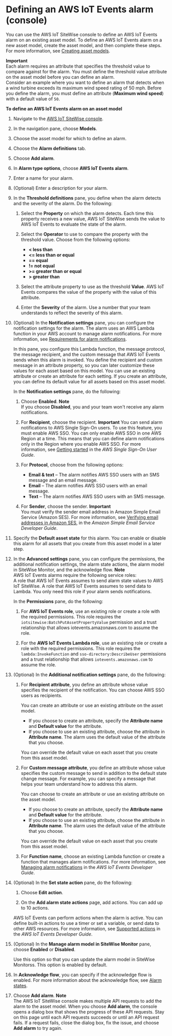 # Defining an AWS IoT Events alarm \(console\)<a name="define-iot-events-alarm-console"></a>

You can use the AWS IoT SiteWise console to define an AWS IoT Events alarm on an existing asset model\. To define an AWS IoT Events alarm on a new asset model, create the asset model, and then complete these steps\. For more information, see [Creating asset models](create-asset-models.md)\.

**Important**  
Each alarm requires an attribute that specifies the threshold value to compare against for the alarm\. You must define the threshold value attribute on the asset model before you can define an alarm\.  
Consider an example where you want to define an alarm that detects when a wind turbine exceeds its maximum wind speed rating of 50 mph\. Before you define the alarm, you must define an attribute \(**Maximum wind speed**\) with a default value of `50`\.

**To define an AWS IoT Events alarm on an asset model**

1. <a name="sitewise-open-console"></a>Navigate to the [AWS IoT SiteWise console](https://console.aws.amazon.com/iotsitewise/)\.

1. <a name="sitewise-choose-models"></a>In the navigation pane, choose **Models**\.

1. Choose the asset model for which to define an alarm\.

1. Choose the **Alarm definitions** tab\.

1. Choose **Add alarm**\.

1. In **Alarm type options**, choose **AWS IoT Events alarm**\.

1. Enter a name for your alarm\.

1. \(Optional\) Enter a description for your alarm\.

1. In the **Threshold definitions** pane, you define when the alarm detects and the severity of the alarm\. Do the following:

   1. Select the **Property** on which the alarm detects\. Each time this property receives a new value, AWS IoT SiteWise sends the value to AWS IoT Events to evaluate the state of the alarm\.

   1. Select the **Operator** to use to compare the property with the threshold value\. Choose from the following options:
      + **< less than**
      + **<= less than or equal**
      + **== equal**
      + **\!= not equal**
      + **>= greater than or equal**
      + **> greater than**

   1. Select the attribute property to use as the threshold **Value**\. AWS IoT Events compares the value of the property with the value of this attribute\.

   1. Enter the **Severity** of the alarm\. Use a number that your team understands to reflect the severity of this alarm\.

1. \(Optional\) In the **Notification settings** pane, you can configure the notification settings for the alarm\. The alarm uses an AWS Lambda function in your AWS account to manage alarm notifications\. For more information, see [Requirements for alarm notifications](define-iot-events-alarms.md#iot-events-alarm-notification-requirements)\.

   In this pane, you configure this Lambda function, the message protocol, the message recipient, and the custom message that AWS IoT Events sends when this alarm is invoked\. You define the recipient and custom message in an attribute property, so you can later customize these values for each asset based on this model\. You can use an existing attribute or create an attribute for each setting\. If you create an attribute, you can define its default value for all assets based on this asset model\.

   In the **Notification settings** pane, do the following:

   1. Choose **Enabled**\.
**Note**  
If you choose **Disabled**, you and your team won't receive any alarm notifications\.

   1. For **Recipient**, choose the recipient\.
**Important**  <a name="alarm-notifications-sso-requirement"></a>
You can send alarm notifications to AWS Single Sign\-On users\. To use this feature, you must enable AWS SSO\. You can only enable AWS SSO in one AWS Region at a time\. This means that you can define alarm notifications only in the Region where you enable AWS SSO\. For more information, see [Getting started](https://docs.aws.amazon.com/singlesignon/latest/userguide/getting-started.html) in the *AWS Single Sign\-On User Guide*\.

   1. For **Protocol**, choose from the following options:
      + **Email & text** – The alarm notifies AWS SSO users with an SMS message and an email message\.
      + **Email** – The alarm notifies AWS SSO users with an email message\.
      + **Text** – The alarm notifies AWS SSO users with an SMS message\.

   1. For **Sender**, choose the sender\.
**Important**  
You must verify the sender email address in Amazon Simple Email Service \(Amazon SES\)\. For more information, see [Verifying email addresses in Amazon SES](https://docs.aws.amazon.com/ses/latest/DeveloperGuide/verify-addresses-and-domains.html), in the *Amazon Simple Email Service Developer Guide*\.

1. Specify the **Default asset state** for this alarm\. You can enable or disable this alarm for all assets that you create from this asset model in a later step\.

1. In the **Advanced settings** pane, you can configure the permissions, the additional notification settings, the alarm state actions, the alarm model in SiteWise Monitor, and the acknowledge flow\.
**Note**  
AWS IoT Events alarms require the following service roles:  
A role that AWS IoT Events assumes to send alarm state values to AWS IoT SiteWise\.
A role that AWS IoT Events assumes to send data to Lambda\. You only need this role if your alarm sends notifications\.

   In the **Permissions** pane, do the following:

   1. For **AWS IoT Events role**, use an existing role or create a role with the required permissions\. This role requires the `iotsitewise:BatchPutAssetPropertyValue` permission and a trust relationship that allows iotevents\.amazonaws\.com to assume the role\.

   1. For the **AWS IoT Events Lambda role**, use an existing role or create a role with the required permissions\. This role requires the `lambda:InvokeFunction` and `sso-directory:DescribeUser` permissions and a trust relationship that allows `iotevents.amazonaws.com` to assume the role\.

1. \(Optional\) In the **Additional notification settings** pane, do the following:

   1. For **Recipient attribute**, you define an attribute whose value specifies the recipient of the notification\. You can choose AWS SSO users as recipients\.

      You can create an attribute or use an existing attribute on the asset model\.<a name="sitewise-alarms-notification-attributes-options"></a>
      + If you choose to create an attribute, specify the **Attribute name** and **Default value** for the attribute\.
      + If you choose to use an existing attribute, choose the attribute in **Attribute name**\. The alarm uses the default value of the attribute that you choose\.

      You can override the default value on each asset that you create from this asset model\.

   1. For **Custom message attribute**, you define an attribute whose value specifies the custom message to send in addition to the default state change message\. For example, you can specify a message that helps your team understand how to address this alarm\.

      You can choose to create an attribute or use an existing attribute on the asset model\.<a name="sitewise-alarms-notification-attributes-options"></a>
      + If you choose to create an attribute, specify the **Attribute name** and **Default value** for the attribute\.
      + If you choose to use an existing attribute, choose the attribute in **Attribute name**\. The alarm uses the default value of the attribute that you choose\.

      You can override the default value on each asset that you create from this asset model\.

   1. For **Function name**, choose an existing Lambda function or create a function that manages alarm notifications\. For more information, see [Managing alarm notifications](https://docs.aws.amazon.com/iotevents/latest/developerguide/lambda-support.html) in the *AWS IoT Events Developer Guide*\.

1. \(Optional\) In the **Set state action** pane, do the following:

   1. Choose **Edit action**\.

   1. On the **Add alarm state actions** page, add actions\. You can add up to 10 actions\.

   AWS IoT Events can perform actions when the alarm is active\. You can define built\-in actions to use a timer or set a variable, or send data to other AWS resources\. For more information, see [Supported actions](https://docs.aws.amazon.com/iotevents/latest/developerguide/iotevents-supported-actions.html) in the *AWS IoT Events Developer Guide*\.

1. \(Optional\) In the **Manage alarm model in SiteWise Monitor** pane, choose **Enabled** or **Disabled**\.

   Use this option so that you can update the alarm model in SiteWise Monitorss\. This option is enabled by default\.

1. In **Acknowledge flow**, you can specify if the acknowledge flow is enabled\. For more information about the acknowledge flow, see [Alarm states](industrial-alarms.md#alarm-states)\.

1. Choose **Add alarm**\.
**Note**  
The AWS IoT SiteWise console makes multiple API requests to add the alarm to the asset model\. When you choose **Add alarm**, the console opens a dialog box that shows the progress of these API requests\. Stay on this page until each API requests succeeds or until an API request fails\. If a request fails, close the dialog box, fix the issue, and choose **Add alarm** to try again\.